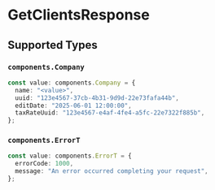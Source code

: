 # GetClientsResponse


## Supported Types

### `components.Company`

```typescript
const value: components.Company = {
  name: "<value>",
  uuid: "123e4567-37cb-4b31-9d9d-22e73fafa44b",
  editDate: "2025-06-01 12:00:00",
  taxRateUuid: "123e4567-e4af-4fe4-a5fc-22e7322f885b",
};
```

### `components.ErrorT`

```typescript
const value: components.ErrorT = {
  errorCode: 1000,
  message: "An error occurred completing your request",
};
```

